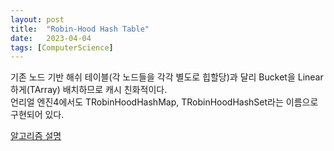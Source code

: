 ```yaml
---
layout: post
title:  "Robin-Hood Hash Table"
date:   2023-04-04
tags: [ComputerScience]
---          
```

             
기존 노드 기반 해쉬 테이블(각 노드들을 각각 별도로 힙할당)과 달리 Bucket을 Linear하게(TArray) 배치하므로 캐시 친화적이다.         
언리얼 엔진4에서도 TRobinHoodHashMap, TRobinHoodHashSet라는 이름으로 구현되어 있다.         
                  
[알고리즘 설명](https://programming.guide/robin-hood-hashing.html)             